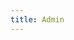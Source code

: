 ```yaml
---
title: Admin
---
```

<script src="https://identity.netlify.com/v1/netlify-identity-widget.js"></script>
<script src="https://unpkg.com/netlify-cms@^2.0.0/dist/netlify-cms.js"></script>